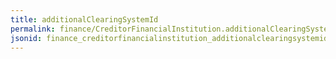 ```yaml
---
title: additionalClearingSystemId
permalink: finance/CreditorFinancialInstitution.additionalClearingSystemId.html
jsonid: finance_creditorfinancialinstitution_additionalclearingsystemid
---
```

